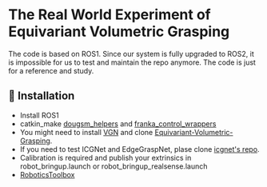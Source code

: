 # The Real World Experiment of Equivariant Volumetric Grasping
The code is based on ROS1. Since our system is fully upgraded to ROS2, it is impossible for us to test and maintain the repo anymore. The code is just for a reference and study.

## 🔧 Installation
- Install ROS1
- catkin_make [dougsm_helpers](dougsm_helpers) and [franka_control_wrappers](franka_control_wrappers)
- You might need to install [VGN](https://github.com/ethz-asl/vgn) and clone [Equivariant-Volumetric-Grasping](https://github.com/mousecpn/Equivariant-Volumetric-Grasping).
- If you need to test ICGNet and EdgeGraspNet, plase clone [icgnet's repo](https://github.com/renezurbruegg/icg_benchmark).
- Calibration is required and publish your extrinsics in robot_bringup.launch or robot_bringup_realsense.launch
- [RoboticsToolbox](https://github.com/petercorke/robotics-toolbox-python)


